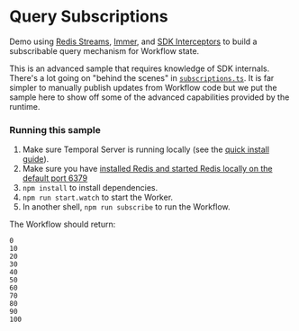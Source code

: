 # Query Subscriptions

Demo using [Redis Streams](https://redis.io/topics/streams-intro), [Immer](https://github.com/immerjs/immer),
and [SDK Interceptors](https://docs.temporal.io/application-development/observability/#tracing) to build a subscribable query mechanism for Workflow state.

This is an advanced sample that requires knowledge of SDK internals. There's a lot going on "behind the scenes" in [`subscriptions.ts`](./src/workflows/subscriptions.ts).
It is far simpler to manually publish updates from Workflow code but we put the sample here to show off some of the advanced capabilities provided by the runtime.

### Running this sample

1. Make sure Temporal Server is running locally (see the [quick install guide](https://docs.temporal.io/application-development/foundations#run-a-development-cluster)).
1. Make sure you have [installed Redis and started Redis locally on the default port 6379](https://redis.io/topics/quickstart)
1. `npm install` to install dependencies.
1. `npm run start.watch` to start the Worker.
1. In another shell, `npm run subscribe` to run the Workflow.

The Workflow should return:

```
0
10
20
30
40
50
60
70
80
90
100
```
